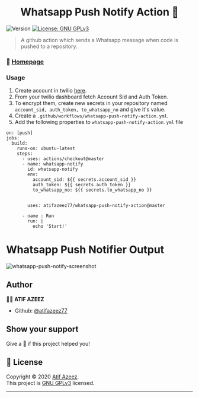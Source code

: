 <h1 align="center">Whatsapp Push Notify Action 🚀</h1>
<p>
  <img alt="Version" src="https://img.shields.io/badge/version-1.0-blue.svg?cacheSeconds=2592000" />
  <a href="https://github.com/atifazeez77/Whatsapp_Push_Notify/blob/master/LICENSE" target="_blank">
    <img alt="License: GNU GPLv3" src="https://img.shields.io/badge/License-GPLv3-blue.svg" />
  </a>
</p>

> A github action which sends a Whatsapp message when code is pushed to a repository.

### :house_with_garden: [Homepage](https://github.com/atifazeez77/Whatsapp_Push_Notify)

### Usage
1. Create account in twilio [here](https://www.twilio.com/).  
2. From your twilio dashboard fetch Account Sid and Auth Token.  
3. To encrypt them, create new secrets in your repository named ```account_sid, auth_token, to_whatsapp_no``` and give it's value.  
4. Create a ```.github/workflows/whatsapp-push-notify-action.yml```.  
5. Add the following properties to ```whatsapp-push-notify-action.yml``` file   

```name: When a push occurs in the master branch, a private message is sent on the Whatsapp.
on: [push]
jobs:
  build:
    runs-on: ubuntu-latest
    steps:
      - uses: actions/checkout@master
      - name: whatsapp-notify
        id: whatsapp-notify
        env:
          account_sid: ${{ secrets.account_sid }}
          auth_token: ${{ secrets.auth_token }}
          to_whatsapp_no: ${{ secrets.to_whatsapp_no }}


        uses: atifazeez77/whatsapp-push-notify-action@master
      
      - name : Run
        run: |
          echo 'Start!'
```

# Whatsapp Push Notifier Output

![whatsapp-push-notify-screenshot](https://github.com/atifazeez77/Whatsapp_Push_Notify/blob/master/Twilio%20Whatsapp%20Chat%20Notification.jpeg)

## Author

:man_technologist: **ATIF AZEEZ**

* Github: [@atifazeez77](https://github.com/atifazeez77)

## Show your support

Give a :star2: if this project helped you!

## 📝 License

Copyright © 2020 [Atif Azeez](https://github.com/atifazeez77).<br/>
This project is [GNU GPLv3](https://github.com/atifazeez77/Whatsapp_Push_Notify/blob/master/LICENSE) licensed.

***
